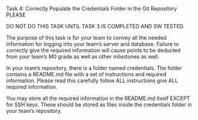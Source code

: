 Task 4: Correctly Populate the Credentials Folder in the Git Repository PLEASE

DO NOT DO THIS TASK UNTIL TASK 3 IS COMPLETED AND SW TESTED.

The purpose of this task is for your team to convey all the needed information for logging
into your team’s server and database. Failure to correctly give the required information
will cause points to be deducted from your team’s M0 grade as well as other milestones as
well.

In your team’s repository, there is a folder named credentials. The folder contains a
README.md file with a set of instructions and required information. Please read this
carefully follow ALL instructions give ALL required information.

You may store all the required information in the README.md itself EXCEPT for SSH keys.
These should be stored as files inside the credentials folder in your team’s repository.